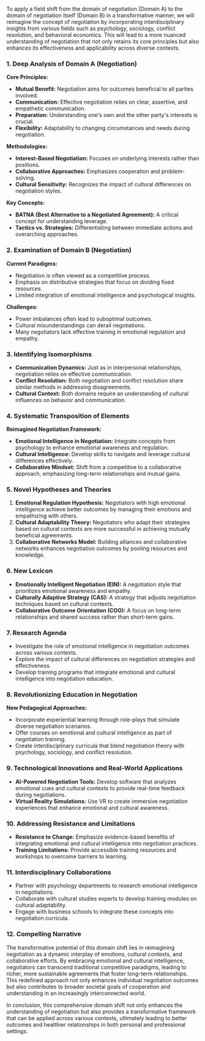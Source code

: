 To apply a field shift from the domain of negotiation (Domain A) to the domain of negotiation itself (Domain B) in a transformative manner, we will reimagine the concept of negotiation by incorporating interdisciplinary insights from various fields such as psychology, sociology, conflict resolution, and behavioral economics. This will lead to a more nuanced understanding of negotiation that not only retains its core principles but also enhances its effectiveness and applicability across diverse contexts.

### 1. Deep Analysis of Domain A (Negotiation)

**Core Principles:**
- **Mutual Benefit:** Negotiation aims for outcomes beneficial to all parties involved.
- **Communication:** Effective negotiation relies on clear, assertive, and empathetic communication.
- **Preparation:** Understanding one's own and the other party's interests is crucial.
- **Flexibility:** Adaptability to changing circumstances and needs during negotiation.

**Methodologies:**
- **Interest-Based Negotiation:** Focuses on underlying interests rather than positions.
- **Collaborative Approaches:** Emphasizes cooperation and problem-solving.
- **Cultural Sensitivity:** Recognizes the impact of cultural differences on negotiation styles.

**Key Concepts:**
- **BATNA (Best Alternative to a Negotiated Agreement):** A critical concept for understanding leverage.
- **Tactics vs. Strategies:** Differentiating between immediate actions and overarching approaches.

### 2. Examination of Domain B (Negotiation)

**Current Paradigms:**
- Negotiation is often viewed as a competitive process.
- Emphasis on distributive strategies that focus on dividing fixed resources.
- Limited integration of emotional intelligence and psychological insights.

**Challenges:**
- Power imbalances often lead to suboptimal outcomes.
- Cultural misunderstandings can derail negotiations.
- Many negotiators lack effective training in emotional regulation and empathy.

### 3. Identifying Isomorphisms

- **Communication Dynamics:** Just as in interpersonal relationships, negotiation relies on effective communication.
- **Conflict Resolution:** Both negotiation and conflict resolution share similar methods in addressing disagreements.
- **Cultural Context:** Both domains require an understanding of cultural influences on behavior and communication.

### 4. Systematic Transposition of Elements

**Reimagined Negotiation Framework:**
- **Emotional Intelligence in Negotiation:** Integrate concepts from psychology to enhance emotional awareness and regulation.
- **Cultural Intelligence:** Develop skills to navigate and leverage cultural differences effectively.
- **Collaborative Mindset:** Shift from a competitive to a collaborative approach, emphasizing long-term relationships and mutual gains.

### 5. Novel Hypotheses and Theories

1. **Emotional Regulation Hypothesis:** Negotiators with high emotional intelligence achieve better outcomes by managing their emotions and empathizing with others.
2. **Cultural Adaptability Theory:** Negotiators who adapt their strategies based on cultural contexts are more successful in achieving mutually beneficial agreements.
3. **Collaborative Networks Model:** Building alliances and collaborative networks enhances negotiation outcomes by pooling resources and knowledge.

### 6. New Lexicon

- **Emotionally Intelligent Negotiation (EIN):** A negotiation style that prioritizes emotional awareness and empathy.
- **Culturally Adaptive Strategy (CAS):** A strategy that adjusts negotiation techniques based on cultural contexts.
- **Collaborative Outcome Orientation (COO):** A focus on long-term relationships and shared success rather than short-term gains.

### 7. Research Agenda

- Investigate the role of emotional intelligence in negotiation outcomes across various contexts.
- Explore the impact of cultural differences on negotiation strategies and effectiveness.
- Develop training programs that integrate emotional and cultural intelligence into negotiation education.

### 8. Revolutionizing Education in Negotiation

**New Pedagogical Approaches:**
- Incorporate experiential learning through role-plays that simulate diverse negotiation scenarios.
- Offer courses on emotional and cultural intelligence as part of negotiation training.
- Create interdisciplinary curricula that blend negotiation theory with psychology, sociology, and conflict resolution.

### 9. Technological Innovations and Real-World Applications

- **AI-Powered Negotiation Tools:** Develop software that analyzes emotional cues and cultural contexts to provide real-time feedback during negotiations.
- **Virtual Reality Simulations:** Use VR to create immersive negotiation experiences that enhance emotional and cultural awareness.

### 10. Addressing Resistance and Limitations

- **Resistance to Change:** Emphasize evidence-based benefits of integrating emotional and cultural intelligence into negotiation practices.
- **Training Limitations:** Provide accessible training resources and workshops to overcome barriers to learning.

### 11. Interdisciplinary Collaborations

- Partner with psychology departments to research emotional intelligence in negotiations.
- Collaborate with cultural studies experts to develop training modules on cultural adaptability.
- Engage with business schools to integrate these concepts into negotiation curricula.

### 12. Compelling Narrative

The transformative potential of this domain shift lies in reimagining negotiation as a dynamic interplay of emotions, cultural contexts, and collaborative efforts. By embracing emotional and cultural intelligence, negotiators can transcend traditional competitive paradigms, leading to richer, more sustainable agreements that foster long-term relationships. This redefined approach not only enhances individual negotiation outcomes but also contributes to broader societal goals of cooperation and understanding in an increasingly interconnected world.

In conclusion, this comprehensive domain shift not only enhances the understanding of negotiation but also provides a transformative framework that can be applied across various contexts, ultimately leading to better outcomes and healthier relationships in both personal and professional settings.